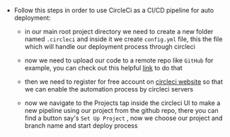 - Follow this steps in order to use CircleCi as a CI/CD pipeline for auto deployment:

  - in our main root project directory we need to create a new folder named `.circleci` and inside it we create `config.yml` file, this the file which will handle our deployment process through circleci

  - now we need to upload our code to a remote repo like `GitHub` for example, you can check out this helpful [link](https://docs.github.com/en/get-started/importing-your-projects-to-github/importing-source-code-to-github/adding-locally-hosted-code-to-github) to do that

  - then we need to register for free account on [circleci website](https://circleci.com/signup/) so that we can enable the automation process by circleci servers

  - now we navigate to the Projects tap inside the circleci UI to make a new pipeline using our project from the github repo, there you can find a button say's `Set Up Project` , now we choose our project and branch name and start deploy process
